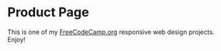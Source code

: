 # Product Page

This is one of my [FreeCodeCamp.org](https://www.freecodecamp.org) responsive web design projects. Enjoy!
